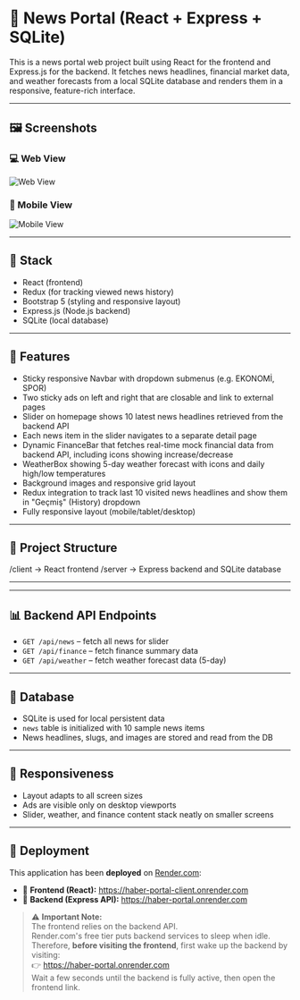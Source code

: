 # 📰 News Portal (React + Express + SQLite)

This is a news portal web project built using React for the frontend and Express.js for the backend. It fetches news headlines, financial market data, and weather forecasts from a local SQLite database and renders them in a responsive, feature-rich interface.

---

## 🖼️ Screenshots

### 💻 Web View
![Web View](haber-portal-client/public/images/haber_portalı_web.JPG)

### 📱 Mobile View
![Mobile View](haber-portal-client/public/images/haber_portalı_mobil.JPG)

---

## 🧠 Stack

- React (frontend)  
- Redux (for tracking viewed news history)  
- Bootstrap 5 (styling and responsive layout)  
- Express.js (Node.js backend)  
- SQLite (local database)  

---

## 🚀 Features

- Sticky responsive Navbar with dropdown submenus (e.g. EKONOMİ, SPOR)  
- Two sticky ads on left and right that are closable and link to external pages  
- Slider on homepage shows 10 latest news headlines retrieved from the backend API  
- Each news item in the slider navigates to a separate detail page  
- Dynamic FinanceBar that fetches real-time mock financial data from backend API, including icons showing increase/decrease  
- WeatherBox showing 5-day weather forecast with icons and daily high/low temperatures  
- Background images and responsive grid layout  
- Redux integration to track last 10 visited news headlines and show them in "Geçmiş" (History) dropdown  
- Fully responsive layout (mobile/tablet/desktop)  

---

## 📂 Project Structure
/client → React frontend
/server → Express backend and SQLite database

---


---

## 📊 Backend API Endpoints

- `GET /api/news` – fetch all news for slider  
- `GET /api/finance` – fetch finance summary data  
- `GET /api/weather` – fetch weather forecast data (5-day)  

---

## 💾 Database

- SQLite is used for local persistent data  
- `news` table is initialized with 10 sample news items  
- News headlines, slugs, and images are stored and read from the DB  

---

## 🧪 Responsiveness

- Layout adapts to all screen sizes  
- Ads are visible only on desktop viewports  
- Slider, weather, and finance content stack neatly on smaller screens  

---

## 🧾 Deployment

This application has been **deployed** on [Render.com](https://render.com):

- 🔗 **Frontend (React):** https://haber-portal-client.onrender.com  
- 🔗 **Backend (Express API):** https://haber-portal.onrender.com  

> ⚠️ **Important Note:**  
> The frontend relies on the backend API.  
> Render.com's free tier puts backend services to sleep when idle.  
> Therefore, **before visiting the frontend**, first wake up the backend by visiting:  
> 👉 https://haber-portal.onrender.com  
> Wait a few seconds until the backend is fully active, then open the frontend link.

